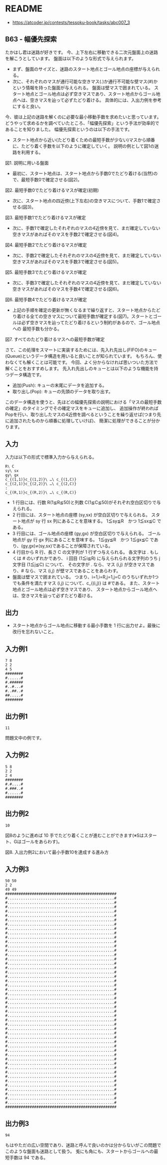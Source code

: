 # README
- <https://atcoder.jp/contests/tessoku-book/tasks/abc007_3>
## B63 - 幅優先探索
たかはし君は迷路が好きです。
今、上下左右に移動できる二次元盤面上の迷路を解こうとしています。
盤面は以下のような形式で与えられます。

* まず、盤面のサイズと、迷路のスタート地点とゴール地点の座標が与えられる。
* 次に、それぞれのマスが通行可能な空きマス(.)か通行不可能な壁マス(#)かという情報を持った盤面が与えられる。
  盤面は壁マスで囲まれている。
  スタート地点とゴール地点は必ず空きマスであり、スタート地点からゴール地点へは、空きマスを辿って必ずたどり着ける。
  具体的には、入出力例を参考にすると良い。

今、彼は上記の迷路を解くのに必要な最小移動手数を求めたいと思っています。
どうやって求めるかを調べていたところ、「幅優先探索」という手法が効率的であることを知りました。
幅優先探索というのは以下の手法です。

* スタート地点から近い(たどり着くための最短手数が少ない)マスから順番に、たどり着く手数を以下のように確定していく。
  説明の例として図1の迷路を利用する。

図1. 説明に用いる盤面

* 最初に、スタート地点は、スタート地点から手数0でたどり着ける(当然)ので、最短手数0で確定させる(図2)。

図2. 最短手数0でたどり着けるマスが確定(初期)

* 次に、スタート地点の四近傍(上下左右)の空きマスについて、手数1で確定させる(図3)。

図3. 最短手数1でたどり着けるマスが確定

* 次に、手数1で確定したそれぞれのマスの4近傍を見て、まだ確定していない空きマスがあればそのマスを手数2で確定させる(図4)。

図4. 最短手数2でたどり着けるマスが確定

* 次に、手数2で確定したそれぞれのマスの4近傍を見て、まだ確定していない空きマスがあればそのマスを手数3で確定させる(図5)。

図5. 最短手数3でたどり着けるマスが確定

* 次に、手数3で確定したそれぞれのマスの4近傍を見て、まだ確定していない空きマスがあればそのマスを手数4で確定させる(図6)。

図6. 最短手数4でたどり着けるマスが確定

* 上記の手順を確定の更新が無くなるまで繰り返すと、スタート地点からたどり着ける全ての空きマスについて最短手数が確定する(図7)。スタートとゴールは必ず空きマスを辿ってたどり着けるという制約があるので、ゴール地点への
  最短手数も分かる。

図7. すべてのたどり着けるマスへの最短手数が確定

さて、この処理をスマートに実装するためには、先入れ先出し(FIFO)のキュー(Queue)というデータ構造を用いると良いことが知られています。
もちろん、使わなくても解くことは可能です。
今回、よく分からなければ思いついた方法で解くことをおすすめします。
先入れ先出しのキューとは以下のような機能を持つデータ構造です。

* 追加(Push): キューの末尾にデータを追加する。
* 取り出し(Pop): キューの先頭のデータを取り出す。

このデータ構造を使うと、先ほどの幅優先探索の説明における「マスの最短手数の確定」のタイミングでその確定マスをキューに追加し、
追加操作が終わればPopを行い、取り出したマスの4近傍を調べるということを繰り返せば(つまり先に追加されたものから順番に処理していけば)、
簡潔に処理ができることが分かります。
## 入力
入力は以下の形式で標準入力から与えられる。

```
R\ C
sy\ sx
gy\ gx
c_{(1,1)}c_{(1,2)}\ …\ c_{(1,C)}
c_{(2,1)}c_{(2,2)}\ …\ c_{(2,C)}
:
c_{(R,1)}c_{(R,2)}\ …\ c_{(R,C)}
```

* 1 行目には、行数 R(1≦R≦50)と列数 C(1≦C≦50)がそれぞれ空白区切りで与えられる。
* 2 行目には、スタート地点の座標 (sy,sx) が空白区切りで与えられる。
  スタート地点が sy 行 sx 列にあることを意味する。
  1≦sy≦R　かつ 1≦sx≦C である。
* 3 行目には、ゴール地点の座標 (gy,gx) が空白区切りで与えられる。
  ゴール地点が gy 行 gx 列にあることを意味する。
  1≦gy≦R　かつ 1≦gx≦C であり、(gy,gx)≠(sy,sx)であることが保障されている。
* 4 行目から R 行、長さ C の文字列が 1 行ずつ与えられる。
  各文字は . もしくは # のいずれかであり、
  i 回目 (1≦i≦R) に与えられられる文字列のうち j 文字目 (1≦j≦C) について、
  その文字が . なら、マス (i,j) が空きマスであり、# なら、マス (i,j) が壁マスであることをあらわす。
* 盤面は壁マスで囲まれている。
  つまり、i=1,i=R,j=1,j=C のうちいずれか1つでも条件を満たすマス (i,j) について、c_{(i,j)} は #である。
  また、スタート地点とゴール地点は必ず空きマスであり、
  スタート地点からゴール地点へは、空きマスを辿って必ずたどり着ける。
## 出力
* スタート地点からゴール地点に移動する最小手数を 1 行に出力せよ。最後に改行を忘れないこと。
## 入力例1
```
7 8
2 2
4 5
########
#......#
#.######
#..#...#
#..##..#
##.....#
########
```
## 出力例1
```
11
```

問題文中の例です。
## 入力例2
```
5 8
2 2
2 4
########
#.#....#
#.###..#
#......#
########
```
## 出力例2
```
10
```

図8のように進めば 10 手でたどり着くことが進むことができます(※Sはスタート、Gはゴールをあらわす)。

図8. 入出力例2において最小手数10を達成する進み方
## 入力例3
```
50 50
2 2
49 49
##################################################
#................................................#
#................................................#
#................................................#
#................................................#
#................................................#
#................................................#
#................................................#
#................................................#
#................................................#
#................................................#
#................................................#
#................................................#
#................................................#
#................................................#
#................................................#
#................................................#
#................................................#
#................................................#
#................................................#
#................................................#
#................................................#
#................................................#
#................................................#
#................................................#
#................................................#
#................................................#
#................................................#
#................................................#
#................................................#
#................................................#
#................................................#
#................................................#
#................................................#
#................................................#
#................................................#
#................................................#
#................................................#
#................................................#
#................................................#
#................................................#
#................................................#
#................................................#
#................................................#
#................................................#
#................................................#
#................................................#
#................................................#
#................................................#
##################################################
```
## 出力例3
```
94
```

もはやただの広い空間であり、迷路と呼んで良いのかは分からないがこの問題でこのような盤面も迷路として扱う。
兎にも角にも、スタートからゴールへの最短手数は 94 である。
